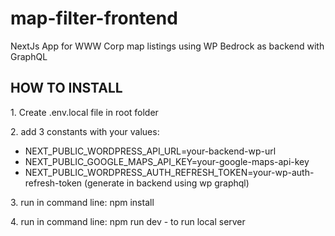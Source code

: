 # map-filter-frontend
<p>NextJs App for WWW Corp map listings using WP Bedrock as backend with GraphQL
<h2>HOW TO INSTALL</h2>
<p>1. Create .env.local file in root folder</p>
<p>2. add 3 constants with your values:</p>
<ul>
  <li>
    NEXT_PUBLIC_WORDPRESS_API_URL=your-backend-wp-url
  </li>
      <li>
    NEXT_PUBLIC_GOOGLE_MAPS_API_KEY=your-google-maps-api-key
  </li>
              <li>
    NEXT_PUBLIC_WORDPRESS_AUTH_REFRESH_TOKEN=your-wp-auth-refresh-token (generate in backend using wp graphql)
  </li>
</ul>
<p>3. run in command line: npm install</p>
<p>4. run in command line: npm run dev - to run local server</p>

